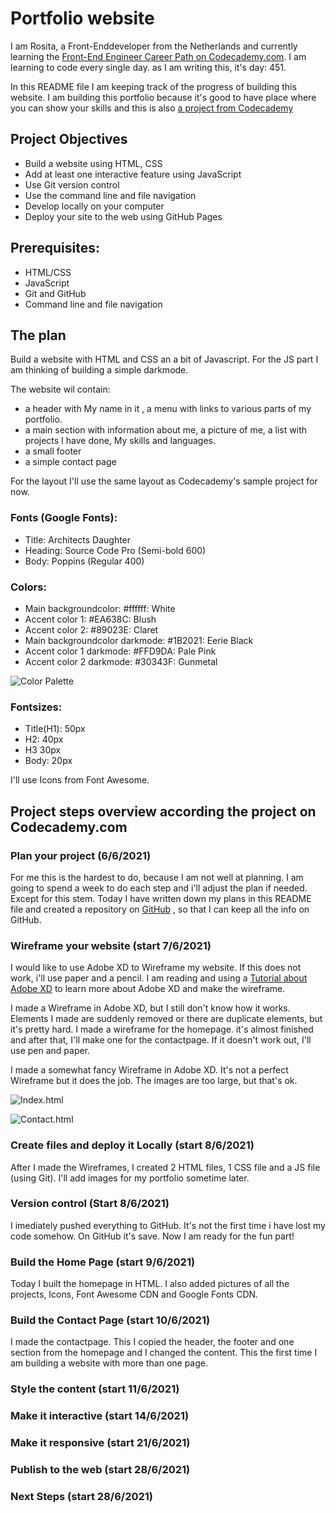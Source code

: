 # Portfolio website 

I am Rosita, a Front-Enddeveloper from the Netherlands and currently learning the [Front-End Engineer Career Path on Codecademy.com](https://www.codecademy.com/learn/paths/front-end-engineer-career-path). I am learning to code every single day. as I am writing this, it's day: 451.

In this README file I am keeping track of the progress of building this website. I am building this portfolio because it's good to have place where you can show your skills and this is also [a project from Codecademy](https://www.codecademy.com/paths/front-end-engineer-career-path/tracks/fecp-html-css-and-js-portfolio-project/modules/fecp-personal-portfolio-website/kanban_projects/portfolio-website)

## Project Objectives
* Build a website using HTML, CSS
* Add at least one interactive feature using JavaScript
* Use Git version control
* Use the command line and file navigation
* Develop locally on your computer
* Deploy your site to the web using GitHub Pages

## Prerequisites:
* HTML/CSS
* JavaScript
* Git and GitHub
* Command line and file navigation

## The plan
Build a website with HTML and CSS an a bit of Javascript. For the JS part I am thinking of building a simple darkmode. 

The website wil contain:
* a header with My name in it , a menu with links to various parts of my portfolio.
* a main section with information about me, a picture of me, a list with projects I have done, My skills and languages.
* a small footer
* a simple contact page

For the layout I'll use the same layout as Codecademy's sample project for now. 

### Fonts (Google Fonts):
* Title: Architects Daughter
* Heading: Source Code Pro (Semi-bold 600)
* Body: Poppins (Regular 400)

### Colors:
* Main backgroundcolor: #ffffff: White
* Accent color 1: #EA638C: Blush
* Accent color 2: #89023E: Claret
* Main backgroundcolor darkmode: #1B2021: Eerie Black
* Accent color 1 darkmode: #FFD9DA: Pale Pink
* Accent color 2 darkmode: #30343F: Gunmetal

![Color Palette](images/colors.jpg)

### Fontsizes:
* Title(H1): 50px
* H2: 40px
* H3 30px
* Body: 20px

I'll use Icons from Font Awesome.

## Project steps overview according the project on Codecademy.com
### Plan your project (6/6/2021) 
For me this is the hardest to do, because I am not well at planning. I am going to spend a week to do each step and i'll adjust the plan if needed. 
Except for this stem. Today I have written down my plans in this README file and created a repository on [GitHub](https://github.com/Rosita311/portfolio) , so that I can keep all the info on GitHub.

### Wireframe your website (start 7/6/2021)
I would like to use Adobe XD to Wireframe my website. If this does not work, i'll use paper and a pencil. I am reading and using a [Tutorial about Adobe XD](https://www.adobe.com/products/xd/learn/design/productivity/how-to-wireframe-xd.html) to learn more about Adobe XD and make the wireframe. 

I made a Wireframe in Adobe XD, but I still don't know how it works. Elements I made are suddenly removed or there are duplicate elements, but it's pretty hard. I made a wireframe for the homepage. it's almost finished and after that, I'll make one for the contactpage. If it doesn't work out, I'll use pen and paper. 

I made a somewhat fancy Wireframe in Adobe XD. It's not a perfect Wireframe but it does the job. The images are too large, but that's ok. 

![Index.html](images/index.jpg)

![Contact.html](images/contact.jpg)

### Create files and deploy it Locally (start 8/6/2021)
After I made the Wireframes, I created 2 HTML files, 1 CSS file and a JS file (using Git). I'll add images for my portfolio sometime later. 

### Version control (Start 8/6/2021)
I imediately pushed everything to GitHub. It's not the first time i have lost my code somehow. On GitHub it's save. Now I am ready for the fun part! 

### Build the Home Page (start 9/6/2021)
Today I built the homepage in HTML. I also added pictures of all the projects, Icons, Font Awesome CDN and Google Fonts CDN.

### Build the Contact Page (start 10/6/2021)
I made the contactpage. This I copied the header, the footer and one section from the homepage and I changed the content. This the first time I am building a website with more than one page. 

### Style the content (start 11/6/2021)

### Make it interactive (start 14/6/2021)

### Make it responsive (start 21/6/2021)

### Publish to the web (start 28/6/2021)

### Next Steps (start 28/6/2021)